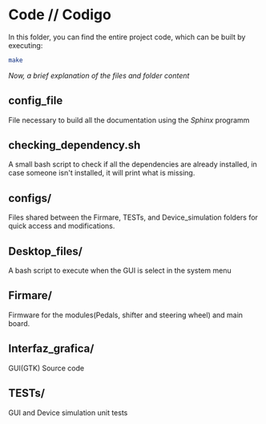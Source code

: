 # Code // Codigo

In this folder, you can find the entire project code, which can be built by executing:

```sh 
make
```

*Now, a brief explanation of the files and folder content*

## config_file

File necessary to build all the documentation using the _Sphinx_ programm

## checking_dependency.sh 

A small bash script to check if all the dependencies are already installed, in case
someone isn't installed, it will print what is missing.

## configs/

Files shared between the Firmare, TESTs, and Device_simulation folders for quick 
access and modifications.

## Desktop_files/

A bash script to execute when the GUI is select in the system menu

## Firmare/

Firmware for the modules(Pedals, shifter and steering wheel) and main board.

## Interfaz_grafica/

GUI(GTK) Source code 

## TESTs/

GUI and Device simulation unit tests

